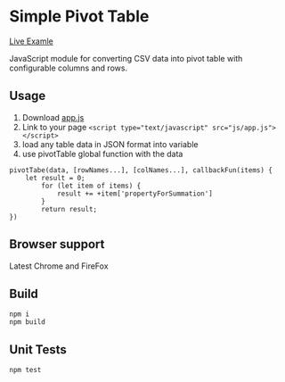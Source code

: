 # Simple Pivot Table

[Live Examle](https://chernomord.github.io/simplePivotTable/)

JavaScript module for converting CSV data into pivot table with configurable columns and rows.

## Usage

1. Download [app.js](https://chernomord.github.io/simplePivotTable/js/app.js)
2. Link to your page `<script type="text/javascript" src="js/app.js"></script>`
3. load any table data in JSON format into variable
4. use pivotTable global function with the data
```
pivotTabe(data, [rowNames...], [colNames...], callbackFun(items) {
    let result = 0;
        for (let item of items) {
            result += +item['propertyForSummation']
        }
        return result;
})
```

## Browser support

Latest Chrome and FireFox

## Build

```
npm i
npm build
```

## Unit Tests

```
npm test
```
